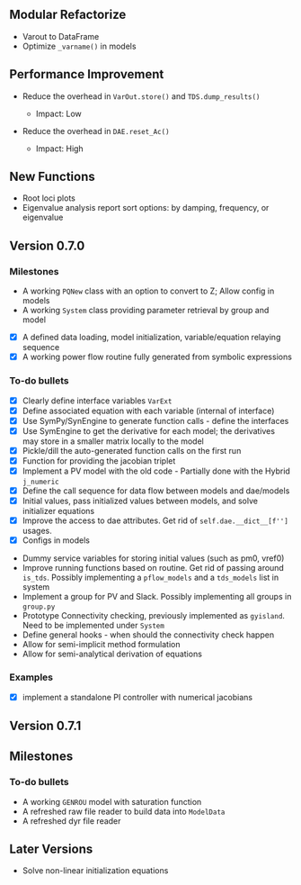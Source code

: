 ## Modular Refactorize
*   Varout to DataFrame
*   Optimize `_varname()` in models


## Performance Improvement
*   Reduce the overhead in `VarOut.store()` and `TDS.dump_results()`
    *   Impact: Low

*   Reduce the overhead in `DAE.reset_Ac()`
    *   Impact: High


## New Functions
*   Root loci plots
*   Eigenvalue analysis report sort options: by damping, frequency, or eigenvalue


## Version 0.7.0

### Milestones
*   A working `PQNew` class with an option to convert to Z; Allow config in models
*   A working `System` class providing parameter retrieval by group and model
- [x] A defined data loading, model initialization, variable/equation relaying sequence
- [x] A working power flow routine fully generated from symbolic expressions

### To-do bullets
- [x] Clearly define interface variables `VarExt`
- [x] Define associated equation with each variable (internal of interface)
- [x] Use SymPy/SynEngine to generate function calls - define the interfaces
- [x] Use SymEngine to get the derivative for each model; the derivatives may store in a smaller matrix locally to the model
- [x] Pickle/dill the auto-generated function calls on the first run
- [x] Function for providing the jacobian triplet
- [x] Implement a PV model with the old code - Partially done with the Hybrid `j_numeric`
- [x] Define the call sequence for data flow between models and dae/models
- [x] Initial values, pass initialized values between models, and solve initializer equations
- [x] Improve the access to dae attributes. Get rid of `self.dae.__dict__[f'']` usages.
- [x] Configs in models
*   Dummy service variables for storing initial values (such as pm0, vref0)
*   Improve running functions based on routine. Get rid of passing around `is_tds`. Possibly implementing a `pflow_models` and a `tds_models` list in system
*   Implement a group for PV and Slack. Possibly implementing all groups in `group.py`
*   Prototype Connectivity checking, previously implemented as `gyisland`. Need to be implemented under `System`
*   Define general hooks - when should the connectivity check happen
*   Allow for semi-implicit method formulation
*   Allow for semi-analytical derivation of equations

### Examples
- [x] implement a standalone PI controller with numerical jacobians

## Version 0.7.1
## Milestones

### To-do bullets
*   A working `GENROU` model with saturation function
*   A refreshed raw file reader to build data into `ModelData`
*   A refreshed dyr file reader

## Later Versions
*   Solve non-linear initialization equations